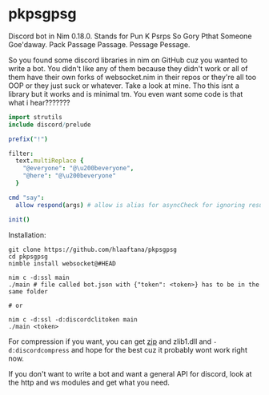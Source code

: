 # pkpsgpsg
Discord bot in Nim 0.18.0. Stands for Pun K Psrps So Gory Pthat Someone Goe'daway. Pack Passage Passage. Pessage Pessage.

So you found some discord libraries in nim on GitHub cuz you wanted to write a bot. You didn't like any of them because they didn't work or all of them have their own forks of websocket.nim in their repos or they're all too OOP or they just suck or whatever. Take a look at mine. Tho this isnt a library but it works and is minimal tm.
You even want some code is that what i hear???????

```nim
import strutils
include discord/prelude

prefix("!")

filter:
  text.multiReplace {
    "@everyone": "@\u200beveryone",
    "@here": "@\u200beveryone"
  }

cmd "say":
  allow respond(args) # allow is alias for asyncCheck for ignoring result of async procs

init()
```

Installation:

```
git clone https://github.com/hlaaftana/pkpsgpsg
cd pkpsgpsg
nimble install websocket@#HEAD

nim c -d:ssl main
./main # file called bot.json with {"token": <token>} has to be in the same folder

# or

nim c -d:ssl -d:discordclitoken main
./main <token>
```

For compression if you want, you can get [zip](https://github.com/nim-lang/zip) and zlib1.dll and `-d:discordcompress` and hope for the best cuz it probably wont work right now.

If you don't want to write a bot and want a general API for discord, look at the http and ws modules and get what you need.